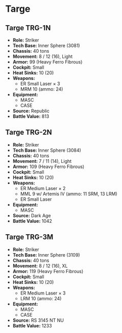# Targe
## Targe TRG-1N
- **Role:** Striker
- **Tech Base:** Inner Sphere (3081)
- **Chassis:** 40 tons
- **Movement:** 8 / 12 (16), Light
- **Armor:** 99 (Heavy Ferro Fibrous)
- **Cockpit:** Small
- **Heat Sinks:** 10 (20)
- **Weapons:**
  - ER Small Laser × 3
  - MRM 10 (ammo: 24)
- **Equipment:**
  - MASC
  - CASE
- **Source:** Republic
- **Battle Value:** 813

## Targe TRG-2N
- **Role:** Striker
- **Tech Base:** Inner Sphere (3084)
- **Chassis:** 40 tons
- **Movement:** 7 / 11 (14), Light
- **Armor:** 109 (Heavy Ferro Fibrous)
- **Cockpit:** Small
- **Heat Sinks:** 10 (20)
- **Weapons:**
  - ER Medium Laser × 2
  - MML 9 w/ Artemis IV (ammo: 11 SRM, 13 LRM)
  - ER Small Laser
- **Equipment:**
  - MASC
- **Source:** Dark Age
- **Battle Value:** 1042

## Targe TRG-3M
- **Role:** Striker
- **Tech Base:** Inner Sphere (3109)
- **Chassis:** 40 tons
- **Movement:** 8 / 12 (16), XL
- **Armor:** 119 (Heavy Ferro Fibrous)
- **Cockpit:** Small
- **Heat Sinks:** 10 (20)
- **Weapons:**
  - ER Medium Laser × 3
  - LRM 10 (ammo: 24)
- **Equipment:**
  - MASC
  - CASE
- **Source:** RS 3145 NT NU
- **Battle Value:** 1233

